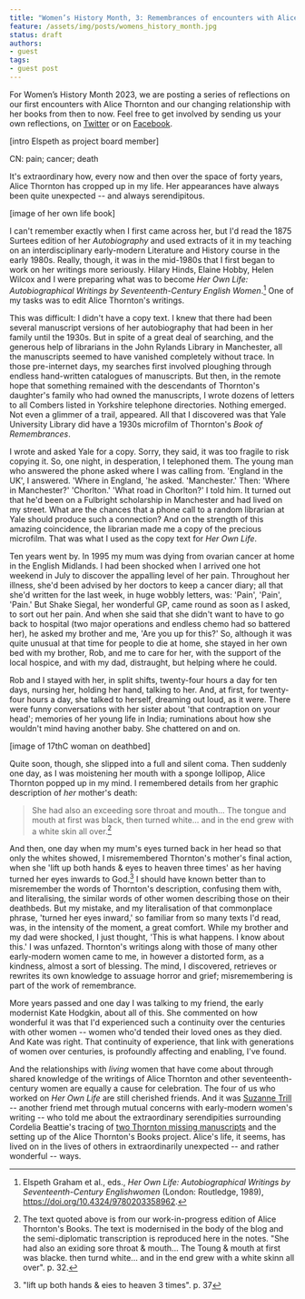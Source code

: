 ```yaml
---
title: "Women’s History Month, 3: Remembrances of encounters with Alice Thornton" 
feature: /assets/img/posts/womens_history_month.jpg
status: draft
authors:
- guest
tags:
- guest post
---
```


For Women’s History Month 2023, we are posting a series of reflections on our first encounters with Alice Thornton and our changing relationship with her books from then to now. Feel free to get involved by sending us your own reflections, on [Twitter](https://twitter.com/thornton_books) or on [Facebook](https://www.facebook.com/thornton.books).


[intro Elspeth as project board member]

CN: pain; cancer; death

It's extraordinary how, every now and then over the space of forty
years, Alice Thornton has cropped up in my life. Her appearances have
always been quite unexpected -- and always serendipitous.

\[image of her own life book\]

I can't remember exactly when I first came across her, but I'd read the
1875 Surtees edition of her *Autobiography* and used extracts of it in
my teaching on an interdisciplinary early-modern Literature and History
course in the early 1980s. Really, though, it was in the mid-1980s that
I first began to work on her writings more seriously. Hilary Hinds,
Elaine Hobby, Helen Wilcox and I were preparing what was to become *Her
Own Life: Autobiographical Writings by Seventeenth-Century English
Women*.[^1] One of my tasks was to edit Alice Thornton's writings.

This was difficult: I didn't have a copy text. I knew that there had
been several manuscript versions of her autobiography that had been in
her family until the 1930s. But in spite of a great deal of searching,
and the generous help of librarians in the John Rylands Library in
Manchester, all the manuscripts seemed to have vanished completely
without trace. In those pre-internet days, my searches first involved
ploughing through endless hand-written catalogues of manuscripts. But
then, in the remote hope that something remained with the descendants of
Thornton's daughter's family who had owned the manuscripts, I wrote
dozens of letters to all Combers listed in Yorkshire telephone
directories. Nothing emerged. Not even a glimmer of a trail, appeared.
All that I discovered was that Yale University Library did have a 1930s
microfilm of Thornton's *Book of Remembrances*.

I wrote and asked Yale for a copy. Sorry, they said, it was too fragile
to risk copying it. So, one night, in desperation, I telephoned them.
The young man who answered the phone asked where I was calling from.
'England in the UK', I answered. 'Where in England, 'he asked.
'Manchester.' Then: 'Where in Manchester?' 'Chorlton.' 'What road in
Chorlton?' I told him. It turned out that he'd been on a Fulbright
scholarship in Manchester and had lived on my street. What are the
chances that a phone call to a random librarian at Yale should produce
such a connection? And on the strength of this amazing coincidence, the
librarian made me a copy of the precious microfilm. That was what I used
as the copy text for *Her Own Life*.

Ten years went by. In 1995 my mum was dying from ovarian cancer at home
in the English Midlands. I had been shocked when I arrived one hot
weekend in July to discover the appalling level of her pain. Throughout
her illness, she'd been advised by her doctors to keep a cancer diary;
all that she'd written for the last week, in huge wobbly letters, was:
'Pain', 'Pain', 'Pain.' But Shake Siegal, her wonderful GP, came round
as soon as I asked, to sort out her pain. And when she said that she
didn't want to have to go back to hospital (two major operations and
endless chemo had so battered her), he asked my brother and me, 'Are you
up for this?' So, although it was quite unusual at that time for people
to die at home, she stayed in her own bed with my brother, Rob, and me
to care for her, with the support of the local hospice, and with my dad,
distraught, but helping where he could.

Rob and I stayed with her, in split shifts, twenty-four hours a day for
ten days, nursing her, holding her hand, talking to her. And, at first,
for twenty-four hours a day, she talked to herself, dreaming out loud,
as it were. There were funny conversations with her sister about 'that
contraption on your head'; memories of her young life in India;
ruminations about how she wouldn't mind having another baby. She
chattered on and on.

[image of 17thC woman on deathbed]


Quite soon, though, she slipped into a full and silent coma. Then
suddenly one day, as I was moistening her mouth with a sponge lollipop,
Alice Thornton popped up in my mind. I remembered details from her
graphic description of *her* mother's death:

> She had also an exceeding sore throat and mouth... The tongue and mouth at
> first was black, then turned white... and in the end grew with a white
> skin all over.[^2]

And then, one day when my mum's eyes turned back in her head so that
only the whites showed, I misremembered Thornton's mother's final
action, when she 'lift up both hands & eyes to heaven three times' as her
having turned her eyes inwards to God.[^3] I should have known
better than to misremember the words of Thornton's description,
confusing them with, and literalising, the similar words of other women
describing those on their deathbeds. But my mistake, and my
literalisation of that commonplace phrase, 'turned her eyes inward,' so
familiar from so many texts I'd read, was, in the intensity of the
moment, a great comfort. While my brother and my dad were shocked, I
just thought, 'This is what happens. I know about this.' I was unfazed.
Thornton's writings along with those of many other early-modern women
came to me, in however a distorted form, as a kindness, almost a sort of
blessing. The mind, I discovered, retrieves or rewrites its own
knowledge to assuage horror and grief; misremembering is part of the
work of remembrance.

More years passed and one day I was talking to my friend, the early
modernist Kate Hodgkin, about all of this. She commented on how
wonderful it was that I'd experienced such a continuity over the
centuries with other women -- women who'd tended their loved ones as
they died. And Kate was right. That continuity of experience, that link
with generations of women over centuries, is profoundly affecting and
enabling, I've found.

And the relationships with *living* women that have come about through
shared knowledge of the writings of Alice Thornton and other
seventeenth-century women are equally a cause for celebration. The four
of us who worked on *Her Own Life* are still cherished friends. And it
was [Suzanne Trill](https://thornton.kdl.kcl.ac.uk/people/strill/) --
another friend met through mutual concerns with early-modern women's
writing -- who told me about the extraordinary serendipities surrounding
Cordelia Beattie's tracing of [two Thornton missing
manuscripts](https://thornton.kdl.kcl.ac.uk/posts/blog/2022-06-23-two-missing-thornton-manuscripts/)
and the setting up of the Alice Thornton's Books project. Alice's life,
it seems, has lived on in the lives of others in extraordinarily
unexpected -- and rather wonderful -- ways.

[^1]: Elspeth Graham et al., eds., *Her Own Life: Autobiographical
    Writings by Seventeenth-Century Englishwomen* (London: Routledge,
    1989), https://doi.org/10.4324/9780203358962.

[^2]: The text quoted above is from our work-in-progress edition of Alice Thornton's Books. The text is modernised in the body of the blog and the semi-diplomatic transcription is reproduced here in the notes. "She had also an exiding sore throat & mouth... The Toung & mouth at first was blacke. then turnd white... and in the end grew with a white skinn all over". p. 32.

[^3]: "lift up both hands & eies to heaven 3 times". p. 37
